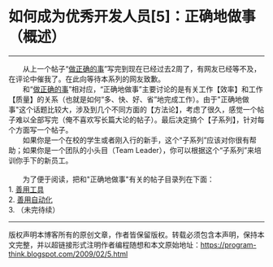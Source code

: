# 如何成为优秀开发人员[5]：正确地做事（概述） 

-----

<div class="post-body entry-content">
　　从上一个帖子“<a href="../../2009/01/4.md">做正确的事</a>”写完到现在已经过去2周了，有网友已经等不及，在评论中催我了。在此向等待本系列的网友致歉。<br/>
　　和“<a href="../../2009/01/4.md">做正确的事</a>”相对应，“正确地做事”主要讨论的是有关工作【效率】和工作【质量】的关系（也就是如何“多、快、好、省”地完成工作）。由于"正确地做事"这个话题比较大，涉及到几个不同方面的【方法论】，考虑了很久，感觉一个帖子难以全部写完（俺不喜欢写长篇大论的帖子）。最后决定搞个【子系列】，针对每个方面写一个帖子。<a name="more"></a><br/>
　　如果你是一个在校的学生或者刚入行的新手，这个“子系列”应该对你很有帮助；如果你是一个团队的小头目（Team Leader），你可以根据这个“子系列”来培训你手下的新员工。<br/>
<br/>
　　为了便于阅读，把和"正确地做事"有关的帖子目录列在下面：<br/>
1. <a href="../../2009/02/6.md">善用工具</a><br/>
2. <a href="../../2009/02/7.md">善用自动化</a><br/>
3. （未完待续）
</div>


------------------------------------------------

版权声明本博客所有的原创文章，作者皆保留版权。转载必须包含本声明，保持本文完整，并以超链接形式注明作者编程随想和本文原始地址：https://program-think.blogspot.com/2009/02/5.html

